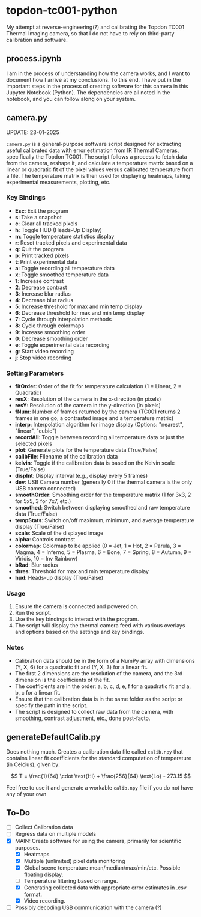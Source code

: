 # topdon-tc001-python
My attempt at reverse-engineering(?) and calibrating the Topdon TC001 Thermal Imaging camera, so that I do not have to rely on third-party calibration and software.

## process.ipynb
I am in the process of understanding how the camera works, and I want to document how I arrive at my conclusions. To this end, I have put in the important steps in the process of creating software for this camera in this Jupyter Notebook (Python).
The dependencies are all noted in the notebook, and you can follow along on your system.

## camera.py
UPDATE: 23-01-2025

`camera.py` is a general-purpose software script designed for extracting useful calibrated data with error estimation from IR Thermal Cameras, specifically the Topdon TC001. The script follows a process to fetch data from the camera, reshape it, and calculate a temperature matrix based on a linear or quadratic fit of the pixel values versus calibrated temperature from a file. The temperature matrix is then used for displaying heatmaps, taking experimental measurements, plotting, etc.

### Key Bindings
- **Esc**: Exit the program
- **s**: Take a snapshot
- **c**: Clear all tracked pixels
- **h**: Toggle HUD (Heads-Up Display)
- **m**: Toggle temperature statistics display
- **r**: Reset tracked pixels and experimental data
- **q**: Quit the program
- **p**: Print tracked pixels
- **t**: Print experimental data
- **a**: Toggle recording all temperature data
- **x**: Toggle smoothed temperature data
- **1**: Increase contrast
- **2**: Decrease contrast
- **3**: Increase blur radius
- **4**: Decrease blur radius
- **5**: Increase threshold for max and min temp display
- **6**: Decrease threshold for max and min temp display
- **7**: Cycle through interpolation methods
- **8**: Cycle through colormaps
- **9**: Increase smoothing order
- **0**: Decrease smoothing order
- **e**: Toggle experimental data recording
- **g**: Start video recording
- **j**: Stop video recording

### Setting Parameters
- **fitOrder**: Order of the fit for temperature calculation (1 = Linear, 2 = Quadratic)
- **resX**: Resolution of the camera in the x-direction (in pixels)
- **resY**: Resolution of the camera in the y-direction (in pixels)
- **fNum**: Number of frames returned by the camera (TC001 returns 2 frames in one go, a contrasted image and a temperature matrix)
- **interp**: Interpolation algorithm for image display (Options: "nearest", "linear", "cubic")
- **recordAll**: Toggle between recording all temperature data or just the selected pixels
- **plot**: Generate plots for the temperature data (True/False)
- **calibFile**: Filename of the calibration data
- **kelvin**: Toggle if the calibration data is based on the Kelvin scale (True/False)
- **dispInt**: Display interval (e.g., display every 5 frames)
- **dev**: USB Camera number (generally 0 if the thermal camera is the only USB camera connected)
- **smoothOrder**: Smoothing order for the temperature matrix (1 for 3x3, 2 for 5x5, 3 for 7x7, etc.)
- **smoothed**: Switch between displaying smoothed and raw temperature data (True/False)
- **tempStats**: Switch on/off maximum, minimum, and average temperature display (True/False)
- **scale**: Scale of the displayed image
- **alpha**: Controls contrast
- **colormap**: Colormap to be applied (0 = Jet, 1 = Hot, 2 = Parula, 3 = Magma, 4 = Inferno, 5 = Plasma, 6 = Bone, 7 = Spring, 8 = Autumn, 9 = Viridis, 10 = Inv Rainbow)
- **bRad**: Blur radius
- **thres**: Threshold for max and min temperature display
- **hud**: Heads-up display (True/False)

### Usage
1. Ensure the camera is connected and powered on.
2. Run the script.
3. Use the key bindings to interact with the program.
4. The script will display the thermal camera feed with various overlays and options based on the settings and key bindings.

### Notes
- Calibration data should be in the form of a NumPy array with dimensions (Y, X, 6) for a quadratic fit and (Y, X, 3) for a linear fit.
- The first 2 dimensions are the resolution of the camera, and the 3rd dimension is the coefficients of the fit.
- The coefficients are in the order: a, b, c, d, e, f for a quadratic fit and a, b, c for a linear fit.
- Ensure that the calibration data is in the same folder as the script or specify the path in the script.
- The script is designed to collect raw data from the camera, with smoothing, contrast adjustment, etc., done post-facto.

## generateDefaultCalib.py
Does nothing much. Creates a calibration data file called `calib.npy` that contains linear fit coefficients for the standard computation of temperature (in Celcius), given by:

$$
T = \frac{1}{64} \cdot \text{Hi} + \frac{256}{64} \text{Lo} - 273.15
$$

Feel free to use it and generate a workable `calib.npy` file if you do not have any of your own

## To-Do
- [ ] Collect Calibration data
- [ ] Regress data on multiple models
- [x] MAIN: Create software for using the camera, primarily for scientific purposes.
  - [x] Heatmaps
  - [x] Multiple (unlimited) pixel data monitoring
  - [x] Global scene temperature mean/median/max/min/etc. Possible floating display.
  - [ ] Temperature filtering based on range.
  - [x] Generating collected data with appropriate error estimates in .csv format.
  - [x] Video recording.
- [ ] Possibly decoding USB communication with the camera (?)
